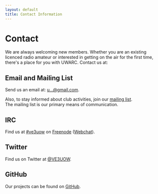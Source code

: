 ```yaml
---
layout: default
title: Contact Information
---
```


# Contact

We are always welcoming new members. Whether you are an existing licenced
radio amateur or interested in getting on the air for the first time,
there's a place for you with UWARC. Contact us at:

## Email and Mailing List

Send us an email at: <a href="http://www.google.com/recaptcha/mailhide/d?k=010uLnmHSgqd8xNzpsl2V8kQ==&amp;c=EDtZj_QNpFwzuPOxO_cngStTZEX9HEmgsT4mQSFVl00=" onclick="window.open('http://www.google.com/recaptcha/mailhide/d?k\075010uLnmHSgqd8xNzpsl2V8kQ\75\75\46c\75EDtZj_QNpFwzuPOxO_cngStTZEX9HEmgsT4mQSFVl00\075', '', 'toolbar=0,scrollbars=0,location=0,statusbar=0,menubar=0,resizable=0,width=500,height=300'); return false;" title="Reveal this e-mail address">u...@gmail.com</a>.

Also, to stay informed about club activities,
join our [mailing list](http://lists.uwaterloo.ca/mailman/listinfo/uwarc).
<br>
The mailing list is our primary means of communication.

## IRC

Find us at [#ve3uow](irc://chat.freenode.net/ve3uow) on [Freenode](https://freenode.net/) ([Webchat](http://webchat.freenode.net/?channels=%23ve3uow)).

## Twitter

Find us on Twitter at [@VE3UOW](https://twitter.com/VE3UOW).

## GitHub

Our projects can be found on [GitHub](https://github.com/uwarc).


